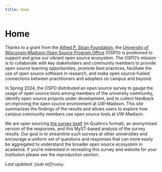 ```yaml
---
title: Home
---
```


# Home

Thanks to a grant from the [Alfred P. Sloan Foundation](https://sloan.org/), the [University of Wisconsin–Madison Open Source Program Office](https://ospo.wisc.edu/) (OSPO) is positioned to support and grow our vibrant open source ecosystem.
The OSPO’s mission is to collaborate with key stakeholders and community members to provide open source learning opportunities, promote best practices, facilitate the use of open source software in research, and make open source–fueled connections between practitioners and adopters on campus and beyond.

In Spring 2024, the OSPO distributed an open source survey to gauge the usage of open source tools among members of the university community, identify open source projects under development, and to collect feedback on improving the open source environment at UW-Madison. This site summarizes the findings of the results and allows users to explore how campus community members use open source tools at UW-Madison.

We are open sourcing [the survey itself](https://github.com/UW-Madison-DSI/open_source_survey_results/blob/main/Open_Source_Program_Office_Survey.qsf) (in Qualtrics format), an anonymized version of the responses, and this MyST-based analysis of the survey results. Our goal is to streamline such surveys at other universities and encourage a uniform set of questions and responses that can more easily be aggregated to understand the broader open source ecosystem in academia. If you’re interested in recreating this survey and website for your institution please see the reproduction section. 



*Last updated: {sub-ref}`today`*

